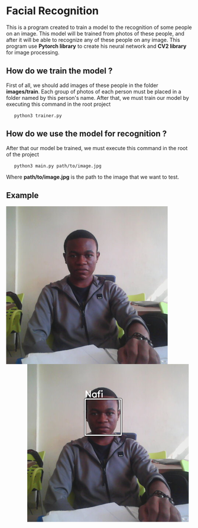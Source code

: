 # Facial Recognition
This is a program created to train a model to the recognition of some people on an image. This model will be trained from  photos of these people, and after it will be able to recognize any of these people on any image.
This program use **Pytorch library** to create his neural network and **CV2 library** for image processing.

## How do we train the model ?
First of all, we should add images of these people in the folder **images/train**. Each group of photos of each person must be placed in a folder named by this person's name.
After that, we must train our model by executing this command in the root project
```console
   python3 trainer.py
```

## How do we use the model for recognition ?
After that our model be trained, we must execute this command in the root of the project
```console
   python3 main.py path/to/image.jpg
```
Where **path/to/image.jpg** is the path to the image that we want to test.

## Example

<img src="medric.png"
     alt="Markdown Monster icon"
     style="float: left; margin-right: 10px;" />
<img src="output.png"
     style="float: right; margin-right: 10px;" />
